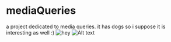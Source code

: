 # mediaQueries
a project dedicated to media queries. it has dogs so i suppose it is interesting as well :)
![hey](https://raw.githubusercontent.com/jonwow/mediaQueries/master/img/preview.gif)
![Alt text](https://github.com/jonwow/mediaQueries/tree/master/preview.gif?raw=true "Title")
